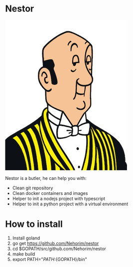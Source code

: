 # Nestor

![alt text](https://github.com/Nehorim/nestor/blob/master/nestor.jpg "Logo Nestor")

Nestor is a butler, he can help you with:
- Clean git repository
- Clean docker containers and images
- Helper to init a nodejs project with typescript
- Helper to init a python project with a virtual environment

# How to install

 1. Install goland
 2. go get https://github.com/Nehorim/nestor
 3. cd $GOPATH/src/github.com/Nehorim/nestor
 4. make build
 5. export PATH="$PATH:${GOPATH}/bin"


